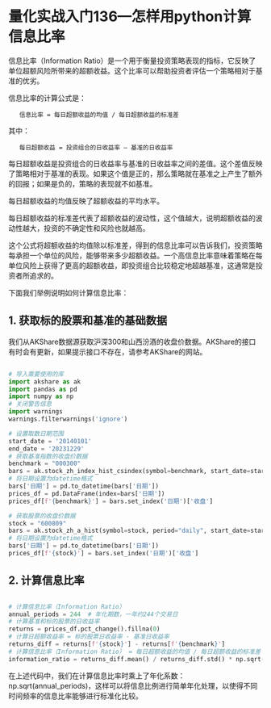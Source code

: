 # 量化实战入门136—怎样用python计算信息比率 

信息比率（Information Ratio）是一个用于衡量投资策略表现的指标，它反映了单位超额风险所带来的超额收益。这个比率可以帮助投资者评估一个策略相对于基准的优劣。

信息比率的计算公式是：

       信息比率 = 每日超额收益的均值 / 每日超额收益的标准差

其中：

       每日超额收益 = 投资组合的日收益率 – 基准的日收益率

每日超额收益是投资组合的日收益率与基准的日收益率之间的差值。这个差值反映了策略相对于基准的表现。如果这个值是正的，那么策略就在基准之上产生了额外的回报；如果是负的，策略的表现就不如基准。

每日超额收益的均值反映了超额收益的平均水平。

每日超额收益的标准差代表了超额收益的波动性，这个值越大，说明超额收益的波动性越大，投资的不确定性和风险也就越高。

这个公式将超额收益的均值除以标准差，得到的信息比率可以告诉我们，投资策略每承担一个单位的风险，能够带来多少超额收益。一个高信息比率意味着策略在每单位风险上获得了更高的超额收益，即投资组合比较稳定地超越基准，这通常是投资者所追求的。

下面我们举例说明如何计算信息比率：
## 1. 获取标的股票和基准的基础数据
我们从AKShare数据源获取沪深300和山西汾酒的收盘价数据。AKShare的接口有时会有更新，如果提示接口不存在，请参考AKShare的网站。

```python 

# 导入需要使用的库
import akshare as ak
import pandas as pd
import numpy as np
# 关闭警告信息
import warnings
warnings.filterwarnings('ignore')

# 设置取数日期范围
start_date = '20140101'
end_date = '20231229'
# 获取基准指数的收盘价数据
benchmark = "000300"
bars = ak.stock_zh_index_hist_csindex(symbol=benchmark, start_date=start_date, end_date=end_date)
# 将日期设置为datetime格式
bars['日期'] = pd.to_datetime(bars['日期'])
prices_df = pd.DataFrame(index=bars['日期'])
prices_df[f'{benchmark}'] = bars.set_index('日期')['收盘']

# 获取股票的收盘价数据
stock = "600809"
bars = ak.stock_zh_a_hist(symbol=stock, period="daily", start_date=start_date, end_date=end_date, adjust="qfq")
# 将日期设置为datetime格式
bars['日期'] = pd.to_datetime(bars['日期'])
prices_df[f'{stock}'] = bars.set_index('日期')['收盘']

```

## 2. 计算信息比率

```python 

# 计算信息比率（Information Ratio）
annual_periods = 244  # 年化期数，一年约244个交易日
# 计算基准和标的股票的日收益率
returns = prices_df.pct_change().fillna(0)
# 计算日超额收益率 = 标的股票日收益率 - 基准日收益率
returns_diff = returns[f'{stock}'] - returns[f'{benchmark}']
# 计算信息比率（Information Ratio） = 每日超额收益的均值 / 每日超额收益的标准差
information_ratio = returns_diff.mean() / returns_diff.std() * np.sqrt(annual_periods)

```
在上述代码中，我们在计算信息比率时乘上了年化系数：np.sqrt(annual_periods)，这样可以将信息比例进行简单年化处理，以使得不同时间频率的信息比率能够进行标准化比较。